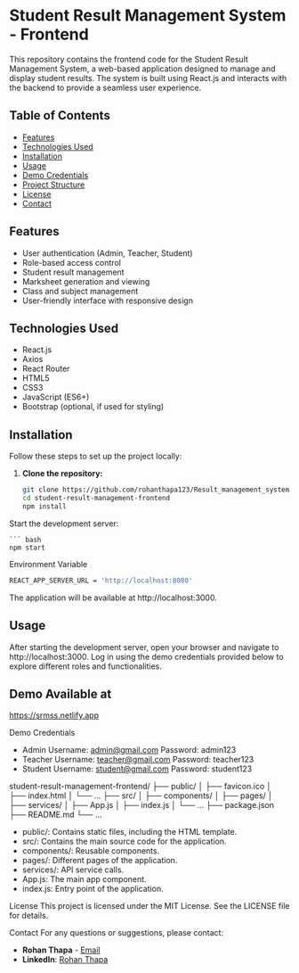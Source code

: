 # Student Result Management System - Frontend

This repository contains the frontend code for the Student Result Management System, a web-based application designed to manage and display student results. The system is built using React.js and interacts with the backend to provide a seamless user experience.

## Table of Contents

- [Features](#features)
- [Technologies Used](#technologies-used)
- [Installation](#installation)
- [Usage](#usage)
- [Demo Credentials](#demo-credentials)
- [Project Structure](#project-structure)
- [License](#license)
- [Contact](#contact)

## Features

- User authentication (Admin, Teacher, Student)
- Role-based access control
- Student result management
- Marksheet generation and viewing
- Class and subject management
- User-friendly interface with responsive design

## Technologies Used

- React.js
- Axios
- React Router
- HTML5
- CSS3
- JavaScript (ES6+)
- Bootstrap (optional, if used for styling)

## Installation

Follow these steps to set up the project locally:

1. **Clone the repository:**
   ``` bash
   git clone https://github.com/rohanthapa123/Result_management_system_frontend
   cd student-result-management-frontend
   npm install
Start the development server:

    ``` bash
    npm start

Environment Variable
  ``` bash
  REACT_APP_SERVER_URL = 'http://localhost:8080'
```
The application will be available at http://localhost:3000.

## Usage
After starting the development server, open your browser and navigate to http://localhost:3000.
Log in using the demo credentials provided below to explore different roles and functionalities.

## Demo Available at
https://srmss.netlify.app

Demo Credentials
- Admin
Username: admin@gmail.com
Password: admin123
- Teacher
Username: teacher@gmail.com
Password: teacher123
- Student
Username: student@gmail.com
Password: student123


student-result-management-frontend/
├── public/
│   ├── favicon.ico
│   ├── index.html
│   └── ...
├── src/
│   ├── components/
│   ├── pages/
│   ├── services/
│   ├── App.js
│   ├── index.js
│   └── ...
├── package.json
├── README.md
└── ...



- public/: Contains static files, including the HTML template.
- src/: Contains the main source code for the application.
- components/: Reusable components.
- pages/: Different pages of the application.
- services/: API service calls.
- App.js: The main app component.
- index.js: Entry point of the application.



License
This project is licensed under the MIT License. See the LICENSE file for details.

Contact
For any questions or suggestions, please contact:

- **Rohan Thapa** - [Email](mailto:thaparohan2019@gmail.com)
- **LinkedIn**: [Rohan Thapa](https://www.linkedin.com/in/rohanthapa)
